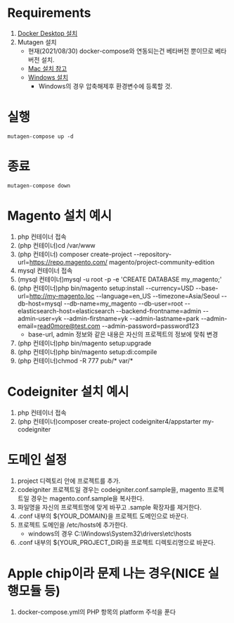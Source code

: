 # Requirements

1. [Docker Desktop 설치](https://www.docker.com/products/docker-desktop)
2. Mutagen 설치
   - 현재(2021/08/30) docker-compose와 연동되는건 베타버전 뿐이므로 베타버전 설치.
   - [Mac 설치 참고](https://github.com/mutagen-io/mutagen-compose)
   - [Windows 설치](https://github.com/mutagen-io/mutagen-compose/releases)
     - Windows의 경우 압축해제후 환경변수에 등록할 것.

# 실행

```
mutagen-compose up -d
```

# 종료

```
mutagen-compose down
```

# Magento 설치 예시

1. php 컨테이너 접속
2. (php 컨테이너)cd /var/www
3. (php 컨테이너) composer create-project --repository-url=https://repo.magento.com/ magento/project-community-edition <install-directory-name>
4. mysql 컨테이너 접속
5. (mysql 컨테이너)mysql -u root -p -e 'CREATE DATABASE my_magento;'
6. (php 컨테이너)php bin/magento setup:install --currency=USD --base-url=http://my-magento.loc --language=en_US --timezone=Asia/Seoul --db-host=mysql --db-name=my_magento --db-user=root --elasticsearch-host=elasticsearch --backend-frontname=admin --admin-user=yk --admin-firstname=yk --admin-lastname=park --admin-email=read0more@test.com --admin-password=password123
   - base-url, admin 정보와 같은 내용은 자신의 프로젝트의 정보에 맞춰 변경
7. (php 컨테이너)php bin/magento setup:upgrade
8. (php 컨테이너)php bin/magento setup:di:compile
9. (php 컨테이너)chmod -R 777 pub/\* var/\*

# Codeigniter 설치 예시

1. php 컨테이너 접속
2. (php 컨테이너)composer create-project codeigniter4/appstarter my-codeigniter

# 도메인 설정

1. project 디렉토리 안에 프로젝트를 추가.
2. codeigniter 프로젝트일 경우는 codeigniter.conf.sample을, magento 프로젝트일 경우는 magento.conf.sample을 복사한다.
3. 파일명을 자신의 프로젝트명에 맞게 바꾸고 .sample 확장자를 제거한다.
4. .conf 내부의 ${YOUR_DOMAIN}을 프로젝트 도메인으로 바꾼다.
5. 프로젝트 도메인을 /etc/hosts에 추가한다.
   - windows의 경우 C:\Windows\System32\drivers\etc\hosts
6. .conf 내부의 ${YOUR_PROJECT_DIR}을 프로젝트 디렉토리명으로 바꾼다.

# Apple chip이라 문제 나는 경우(NICE 실행모듈 등)

1. docker-compose.yml의 PHP 항목의 platform 주석을 푼다